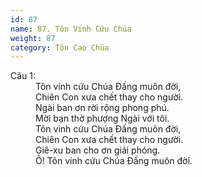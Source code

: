 ```yaml
---
id: 87
name: 87. Tôn Vinh Cứu Chúa
weight: 87
category: Tôn Cao Chúa
---
```

<dl><dt>Câu 1:</dt><dd data-verse="1">Tôn vinh cứu Chúa Đấng muôn đời, <br/>Chiên Con xưa chết thay cho người. <br/>Ngài ban ơn rời rộng phong phú. <br/>Mời bạn thờ phượng Ngài với tôi. <br/>Tôn vinh cứu Chúa Đấng muôn đời, <br/>Chiên Con xưa chết thay cho người. <br/>Giê-xu ban cho ơn giải phóng. <br/>Ô! Tôn vinh cứu Chúa Đấng muôn đời. </dd></dl>
